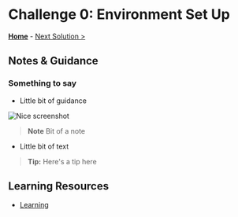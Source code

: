 # Challenge 0: Environment Set Up

**[Home](./README.md)** - [Next Solution >](./Solution-01.md)

## Notes & Guidance

### Something to say
- Little bit of guidance

![Nice screenshot](../Images/07-01-screenshot.png)

>**Note** Bit of a note

- Little bit of text

>**Tip:** Here's a tip here

## Learning Resources
* [Learning](https://learn.microsoft.com/)
